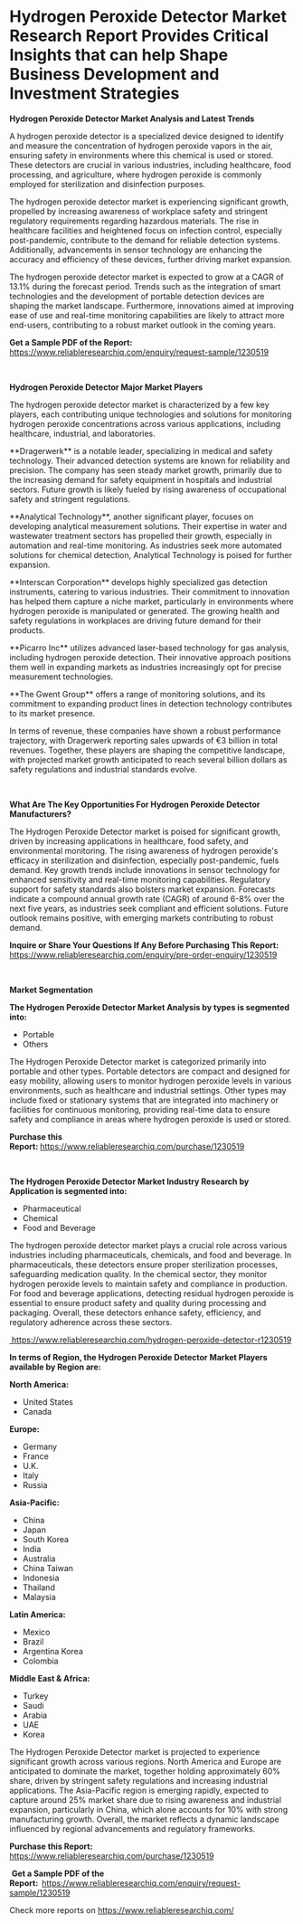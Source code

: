 <p><h1>Hydrogen Peroxide Detector Market Research Report Provides Critical Insights that can help Shape Business Development and Investment Strategies</h1></p><p><strong>Hydrogen Peroxide Detector Market Analysis and Latest Trends</strong></p>
<p><p>A hydrogen peroxide detector is a specialized device designed to identify and measure the concentration of hydrogen peroxide vapors in the air, ensuring safety in environments where this chemical is used or stored. These detectors are crucial in various industries, including healthcare, food processing, and agriculture, where hydrogen peroxide is commonly employed for sterilization and disinfection purposes.</p><p>The hydrogen peroxide detector market is experiencing significant growth, propelled by increasing awareness of workplace safety and stringent regulatory requirements regarding hazardous materials. The rise in healthcare facilities and heightened focus on infection control, especially post-pandemic, contribute to the demand for reliable detection systems. Additionally, advancements in sensor technology are enhancing the accuracy and efficiency of these devices, further driving market expansion.</p><p>The hydrogen peroxide detector market is expected to grow at a CAGR of 13.1% during the forecast period. Trends such as the integration of smart technologies and the development of portable detection devices are shaping the market landscape. Furthermore, innovations aimed at improving ease of use and real-time monitoring capabilities are likely to attract more end-users, contributing to a robust market outlook in the coming years.</p></p>
<p><strong>Get a Sample PDF of the Report:&nbsp;</strong> <a href="https://www.reliableresearchiq.com/enquiry/request-sample/1230519?utm_campaign=2273&utm_medium=2&utm_source=Github&utm_content=ia&utm_term=18022025&utm_id=hydrogen-peroxide-detector">https://www.reliableresearchiq.com/enquiry/request-sample/1230519</a></p>
<p>&nbsp;</p>
<p><strong>Hydrogen Peroxide Detector Major Market Players</strong></p>
<p><p>The hydrogen peroxide detector market is characterized by a few key players, each contributing unique technologies and solutions for monitoring hydrogen peroxide concentrations across various applications, including healthcare, industrial, and laboratories.</p><p>**Dragerwerk** is a notable leader, specializing in medical and safety technology. Their advanced detection systems are known for reliability and precision. The company has seen steady market growth, primarily due to the increasing demand for safety equipment in hospitals and industrial sectors. Future growth is likely fueled by rising awareness of occupational safety and stringent regulations.</p><p>**Analytical Technology**, another significant player, focuses on developing analytical measurement solutions. Their expertise in water and wastewater treatment sectors has propelled their growth, especially in automation and real-time monitoring. As industries seek more automated solutions for chemical detection, Analytical Technology is poised for further expansion.</p><p>**Interscan Corporation** develops highly specialized gas detection instruments, catering to various industries. Their commitment to innovation has helped them capture a niche market, particularly in environments where hydrogen peroxide is manipulated or generated. The growing health and safety regulations in workplaces are driving future demand for their products.</p><p>**Picarro Inc** utilizes advanced laser-based technology for gas analysis, including hydrogen peroxide detection. Their innovative approach positions them well in expanding markets as industries increasingly opt for precise measurement technologies.</p><p>**The Gwent Group** offers a range of monitoring solutions, and its commitment to expanding product lines in detection technology contributes to its market presence. </p><p>In terms of revenue, these companies have shown a robust performance trajectory, with Dragerwerk reporting sales upwards of €3 billion in total revenues. Together, these players are shaping the competitive landscape, with projected market growth anticipated to reach several billion dollars as safety regulations and industrial standards evolve.</p></p>
<p>&nbsp;</p>
<p><strong>What Are The Key Opportunities For Hydrogen Peroxide Detector Manufacturers?</strong></p>
<p><p>The Hydrogen Peroxide Detector market is poised for significant growth, driven by increasing applications in healthcare, food safety, and environmental monitoring. The rising awareness of hydrogen peroxide's efficacy in sterilization and disinfection, especially post-pandemic, fuels demand. Key growth trends include innovations in sensor technology for enhanced sensitivity and real-time monitoring capabilities. Regulatory support for safety standards also bolsters market expansion. Forecasts indicate a compound annual growth rate (CAGR) of around 6-8% over the next five years, as industries seek compliant and efficient solutions. Future outlook remains positive, with emerging markets contributing to robust demand.</p></p>
<p><strong>Inquire or Share Your Questions If Any Before Purchasing This Report:</strong> <a href="https://www.reliableresearchiq.com/enquiry/pre-order-enquiry/1230519?utm_campaign=2273&utm_medium=2&utm_source=Github&utm_content=ia&utm_term=18022025&utm_id=hydrogen-peroxide-detector">https://www.reliableresearchiq.com/enquiry/pre-order-enquiry/1230519</a></p>
<p>&nbsp;</p>
<p><strong>Market Segmentation</strong></p>
<p><strong>The Hydrogen Peroxide Detector Market Analysis by types is segmented into:</strong></p>
<p><ul><li>Portable</li><li>Others</li></ul></p>
<p><p>The Hydrogen Peroxide Detector market is categorized primarily into portable and other types. Portable detectors are compact and designed for easy mobility, allowing users to monitor hydrogen peroxide levels in various environments, such as healthcare and industrial settings. Other types may include fixed or stationary systems that are integrated into machinery or facilities for continuous monitoring, providing real-time data to ensure safety and compliance in areas where hydrogen peroxide is used or stored.</p></p>
<p><strong>Purchase this Report:&nbsp;</strong><a href="https://www.reliableresearchiq.com/purchase/1230519?utm_campaign=2273&utm_medium=2&utm_source=Github&utm_content=ia&utm_term=18022025&utm_id=hydrogen-peroxide-detector">https://www.reliableresearchiq.com/purchase/1230519</a></p>
<p>&nbsp;</p>
<p><strong>The Hydrogen Peroxide Detector Market Industry Research by Application is segmented into:</strong></p>
<p><ul><li>Pharmaceutical</li><li>Chemical</li><li>Food and Beverage</li></ul></p>
<p><p>The hydrogen peroxide detector market plays a crucial role across various industries including pharmaceuticals, chemicals, and food and beverage. In pharmaceuticals, these detectors ensure proper sterilization processes, safeguarding medication quality. In the chemical sector, they monitor hydrogen peroxide levels to maintain safety and compliance in production. For food and beverage applications, detecting residual hydrogen peroxide is essential to ensure product safety and quality during processing and packaging. Overall, these detectors enhance safety, efficiency, and regulatory adherence across these sectors.</p></p>
<p><a href="https://www.reliableresearchiq.com/hydrogen-peroxide-detector-r1230519?utm_campaign=2273&utm_medium=2&utm_source=Github&utm_content=ia&utm_term=18022025&utm_id=hydrogen-peroxide-detector">&nbsp;https://www.reliableresearchiq.com/hydrogen-peroxide-detector-r1230519</a></p>
<p><strong>In terms of Region, the Hydrogen Peroxide Detector Market Players available by Region are:</strong></p>
<p>
    <p> <strong> North America: </strong>
        <ul>
            <li>United States</li>
            <li>Canada</li>
        </ul>
        </p> 
    <p> <strong> Europe: </strong>
        <ul>
            <li>Germany</li>
            <li>France</li>
            <li>U.K.</li>
            <li>Italy</li>
            <li>Russia</li>
        </ul>
        </p> 
    <p> <strong> Asia-Pacific: </strong>
        <ul>
            <li>China</li>
            <li>Japan</li>
            <li>South Korea</li>
            <li>India</li>
            <li>Australia</li>
            <li>China Taiwan</li>
            <li>Indonesia</li>
            <li>Thailand</li>
            <li>Malaysia</li>
        </ul>
        </p> 
    <p> <strong> Latin America: </strong>
        <ul>
            <li>Mexico</li>
            <li>Brazil</li>
            <li>Argentina Korea</li>
            <li>Colombia</li>
        </ul>
        </p> 
    <p> <strong> Middle East & Africa: </strong>
        <ul>
            <li>Turkey</li>
            <li>Saudi</li>
            <li>Arabia</li>
            <li>UAE</li>
            <li>Korea</li>
        </ul>
    </p>
    </p>
<p><p>The Hydrogen Peroxide Detector market is projected to experience significant growth across various regions. North America and Europe are anticipated to dominate the market, together holding approximately 60% share, driven by stringent safety regulations and increasing industrial applications. The Asia-Pacific region is emerging rapidly, expected to capture around 25% market share due to rising awareness and industrial expansion, particularly in China, which alone accounts for 10% with strong manufacturing growth. Overall, the market reflects a dynamic landscape influenced by regional advancements and regulatory frameworks.</p></p>
<p><strong>Purchase this Report: </strong><a href="https://www.reliableresearchiq.com/purchase/1230519?utm_campaign=2273&utm_medium=2&utm_source=Github&utm_content=ia&utm_term=18022025&utm_id=hydrogen-peroxide-detector">https://www.reliableresearchiq.com/purchase/1230519</a></p>
<p>&nbsp;<strong>Get a Sample PDF of the Report:&nbsp;&nbsp;</strong><a href="https://www.reliableresearchiq.com/enquiry/request-sample/1230519?utm_campaign=2273&utm_medium=2&utm_source=Github&utm_content=ia&utm_term=18022025&utm_id=hydrogen-peroxide-detector">https://www.reliableresearchiq.com/enquiry/request-sample/1230519</a></p>
<p><strong></strong></p>
<p>Check more reports on <a href="https://www.reliableresearchiq.com/?utm_campaign=2273&utm_medium=2&utm_source=Github&utm_content=ia&utm_term=18022025&utm_id=hydrogen-peroxide-detector">https://www.reliableresearchiq.com/</a></p>